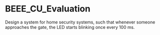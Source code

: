 # BEEE_CU_Evaluation
 Design a system for home security systems, such that whenever someone approaches the gate, the LED starts blinking once every 100 ms.
